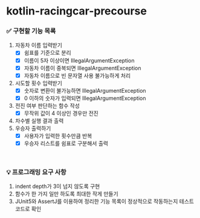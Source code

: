 # kotlin-racingcar-precourse

### ✅ 구현할 기능 목록
1. 자동차 이름 입력받기
   - [x] 쉼표를 기준으로 분리
   - [x] 이름이 5자 이상이면 IllegalArgumentException
   - [x] 자동차 이름이 중복되면 IllegalArgumentException
   - [x] 자동차 이름으로 빈 문자열 사용 불가능하게 처리
2. 시도할 횟수 입력받기
   - [x] 숫자로 변환이 불가능하면 IllegalArgumentException
   - [x] 0 이하의 숫자가 입력되면 IllegalArgumentException
3. 전진 여부 판단하는 함수 작성
   - [x] 무작위 값이 4 이상인 경우만 전진
4. 차수별 실행 결과 출력
5. 우승자 출력하기
   - [x] 사용자가 입력한 횟수만큼 반복
   - [x] 우승자 리스트를 쉼표로 구분해서 출력
   
<br>
   
### 💡 프로그래밍 요구 사항
1. indent depth가 3이 넘지 않도록 구현
2. 함수가 한 가지 일만 하도록 최대한 작게 만들기
3. JUnit5와 AssertJ를 이용하여 정리한 기능 목록이 정상적으로 작동하는지 테스트 코드로 확인